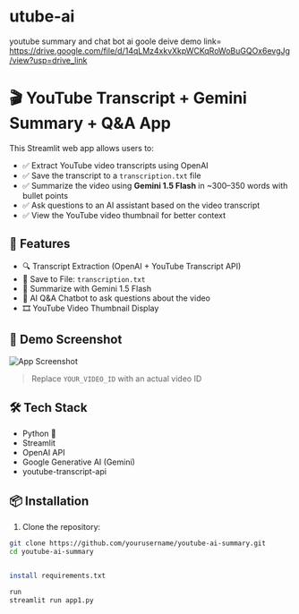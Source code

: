 # utube-ai
youtube summary and chat bot ai
goole deive demo link= https://drive.google.com/file/d/14qLMz4xkvXkpWCKqRoWoBuGQOx6evgJg/view?usp=drive_link
# 🎬 YouTube Transcript + Gemini Summary + Q&A App

This Streamlit web app allows users to:
- ✅ Extract YouTube video transcripts using OpenAI
- ✅ Save the transcript to a `transcription.txt` file
- ✅ Summarize the video using **Gemini 1.5 Flash** in ~300–350 words with bullet points
- ✅ Ask questions to an AI assistant based on the video transcript
- ✅ View the YouTube video thumbnail for better context

## 🚀 Features
- 🔍 Transcript Extraction (OpenAI + YouTube Transcript API)
- 💾 Save to File: `transcription.txt`
- 🤖 Summarize with Gemini 1.5 Flash
- 💬 AI Q&A Chatbot to ask questions about the video
- 🎞️ YouTube Video Thumbnail Display

## 📸 Demo Screenshot
![App Screenshot](https://img.youtube.com/vi/YOUR_VIDEO_ID/hqdefault.jpg)  
> Replace `YOUR_VIDEO_ID` with an actual video ID

## 🛠️ Tech Stack
- Python 🐍
- Streamlit
- OpenAI API
- Google Generative AI (Gemini)
- youtube-transcript-api

## 📦 Installation

1. Clone the repository:
```bash
git clone https://github.com/yourusername/youtube-ai-summary.git
cd youtube-ai-summary


install requirements.txt

run
streamlit run app1.py

